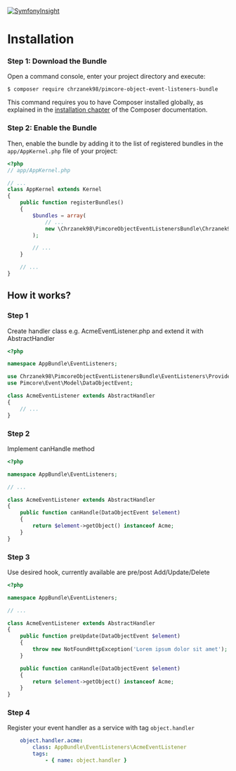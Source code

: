 [![SymfonyInsight](https://insight.symfony.com/projects/58c2814c-9e63-4380-acd0-82a834ef0701/big.svg)](https://insight.symfony.com/projects/58c2814c-9e63-4380-acd0-82a834ef0701)

Installation
============

### Step 1: Download the Bundle

Open a command console, enter your project directory and execute:

```console
$ composer require chrzanek98/pimcore-object-event-listeners-bundle
```

This command requires you to have Composer installed globally, as explained
in the [installation chapter](https://getcomposer.org/doc/00-intro.md)
of the Composer documentation.

### Step 2: Enable the Bundle

Then, enable the bundle by adding it to the list of registered bundles
in the `app/AppKernel.php` file of your project:

```php
<?php
// app/AppKernel.php

// ...
class AppKernel extends Kernel
{
    public function registerBundles()
    {
        $bundles = array(
            // ...
            new \Chrzanek98\PimcoreObjectEventListenersBundle\Chrzanek98PimcoreObjectEventListenersBundle(),
        );

        // ...
    }

    // ...
}
```
How it works?
-------------------

### Step 1
Create handler class e.g. AcmeEventListener.php and extend it with AbstractHandler

```php
<?php

namespace AppBundle\EventListeners;

use Chrzanek98\PimcoreObjectEventListenersBundle\EventListeners\Providers\AbstractHandler;
use Pimcore\Event\Model\DataObjectEvent;

class AcmeEventListener extends AbstractHandler
{
    // ...
}
```
### Step 2

Implement canHandle method

```php
<?php

namespace AppBundle\EventListeners;

// ...

class AcmeEventListener extends AbstractHandler
{
    public function canHandle(DataObjectEvent $element)
    {
        return $element->getObject() instanceof Acme;
    }
}
```

### Step 3

Use desired hook, currently available are pre/post Add/Update/Delete

```php
<?php

namespace AppBundle\EventListeners;

// ...

class AcmeEventListener extends AbstractHandler
{
    public function preUpdate(DataObjectEvent $element)
    {
        throw new NotFoundHttpException('Lorem ipsum dolor sit amet');
    }

    public function canHandle(DataObjectEvent $element)
    {
        return $element->getObject() instanceof Acme;
    }
}
```

### Step 4

Register your event handler as a service with tag `object.handler`

```yaml
    object.handler.acme:
        class: AppBundle\EventListeners\AcmeEventListener
        tags:
            - { name: object.handler }
```
